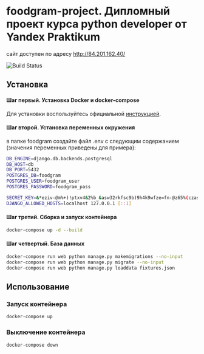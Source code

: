 # foodgram-project. Дипломный проект курса python developer от Yandex Praktikum
сайт доступен по адресу http://84.201.162.40/

![Build Status](https://github.com/vostavhy/foodgram-project/workflows/foodgram/badge.svg)

## Установка

#### Шаг первый. Установка Docker и docker-compose
Для установки воспользуйтесь официальной [инструкцией](https://docs.docker.com/engine/install/).

#### Шаг второй. Установка переменных окружения
в папке foodgram создайте файл .env с следующим содержанием (значения переменных приведены для примера):
```bash
DB_ENGINE=django.db.backends.postgresql
DB_HOST=db
DB_PORT=5432
POSTGRES_DB=foodgram
POSTGRES_USER=foodgram_user
POSTGRES_PASSWORD=foodgram_pass

SECRET_KEY=&*eziv-@m%+)!ptxv4&2%b_&asw32rkfsc9b)9h4k9wfze=fn-@z65%(czasdfa
DJANGO_ALLOWED_HOSTS=localhost 127.0.0.1 [::1] 
```

#### Шаг третий. Сборка и запуск контейнера
```bash
docker-compose up -d --build
```
#### Шаг четвертый. База данных
```bash
docker-compose run web python manage.py makemigrations --no-input
docker-compose run web python manage.py migrate --no-input
docker-compose run web python manage.py loaddata fixtures.json
```

## Использование
### Запуск контейнера
```bash
docker-compose up
```

### Выключение контейнера
```bash
docker-compose down
```
